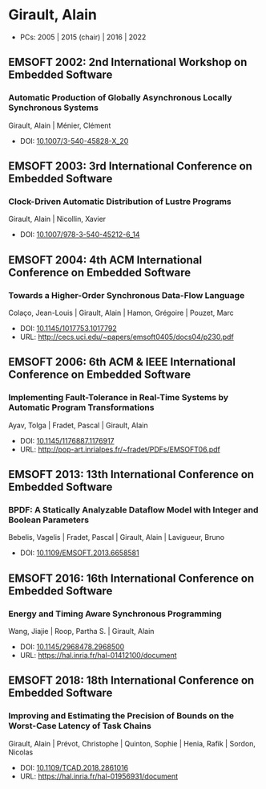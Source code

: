 # Girault, Alain

* PCs: 2005 | 2015 (chair) | 2016 | 2022

## EMSOFT 2002: 2nd International Workshop on Embedded Software

### Automatic Production of Globally Asynchronous Locally Synchronous Systems
Girault, Alain | Ménier, Clément
* DOI: [10.1007/3-540-45828-X_20](https://doi.org/10.1007/3-540-45828-X_20)

## EMSOFT 2003: 3rd International Conference on Embedded Software

### Clock-Driven Automatic Distribution of Lustre Programs
Girault, Alain | Nicollin, Xavier
* DOI: [10.1007/978-3-540-45212-6_14](https://doi.org/10.1007/978-3-540-45212-6_14)

## EMSOFT 2004: 4th ACM International Conference on Embedded Software

### Towards a Higher-Order Synchronous Data-Flow Language
Colaço, Jean-Louis | Girault, Alain | Hamon, Grégoire | Pouzet, Marc
* DOI: [10.1145/1017753.1017792](https://doi.org/10.1145/1017753.1017792)
* URL: <http://cecs.uci.edu/~papers/emsoft0405/docs04/p230.pdf>

## EMSOFT 2006: 6th ACM & IEEE International Conference on Embedded Software

### Implementing Fault-Tolerance in Real-Time Systems by Automatic Program Transformations
Ayav, Tolga | Fradet, Pascal | Girault, Alain
* DOI: [10.1145/1176887.1176917](https://doi.org/10.1145/1176887.1176917)
* URL: <http://pop-art.inrialpes.fr/~fradet/PDFs/EMSOFT06.pdf>

## EMSOFT 2013: 13th International Conference on Embedded Software

### BPDF: A Statically Analyzable Dataflow Model with Integer and Boolean Parameters
Bebelis, Vagelis | Fradet, Pascal | Girault, Alain | Lavigueur, Bruno
* DOI: [10.1109/EMSOFT.2013.6658581](https://doi.org/10.1109/EMSOFT.2013.6658581)

## EMSOFT 2016: 16th International Conference on Embedded Software

### Energy and Timing Aware Synchronous Programming
Wang, Jiajie | Roop, Partha S. | Girault, Alain
* DOI: [10.1145/2968478.2968500](https://doi.org/10.1145/2968478.2968500)
* URL: <https://hal.inria.fr/hal-01412100/document>

## EMSOFT 2018: 18th International Conference on Embedded Software

### Improving and Estimating the Precision of Bounds on the Worst-Case Latency of Task Chains
Girault, Alain | Prévot, Christophe | Quinton, Sophie | Henia, Rafik | Sordon, Nicolas
* DOI: [10.1109/TCAD.2018.2861016](https://doi.org/10.1109/TCAD.2018.2861016)
* URL: <https://hal.inria.fr/hal-01956931/document>

